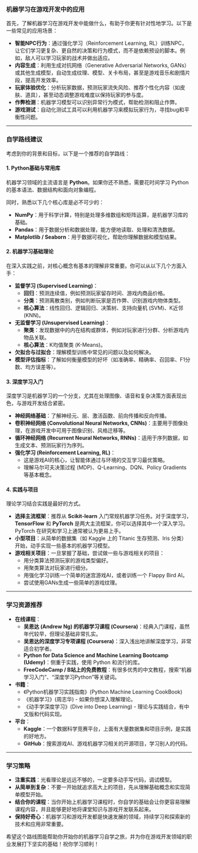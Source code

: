 
### 机器学习在游戏开发中的应用

首先，了解机器学习在游戏开发中能做什么，有助于你更有针对性地学习。以下是一些常见的应用场景：

- **智能NPC行为**：通过强化学习（Reinforcement Learning, RL）训练NPC，让它们学习更复杂、更自然的决策和行为模式，而不是依赖预设的脚本。例如，敌人可以学习玩家的战术并做出适应。
- **内容生成**：利用生成对抗网络（Generative Adversarial Networks, GANs）或其他生成模型，自动生成纹理、模型、关卡布局，甚至是游戏音乐和剧情片段，提高开发效率。
- **玩家体验优化**：分析玩家数据，预测玩家流失风险、推荐个性化内容（如皮肤、道具），甚至动态调整游戏难度以保持玩家的参与度。
- **作弊检测**：机器学习模型可以识别异常行为模式，帮助检测和阻止作弊。
- **游戏测试**：自动化测试工具可以利用机器学习来模拟玩家行为，寻找bug和平衡性问题。

---

### 自学路线建议

考虑到你的背景和目标，以下是一个推荐的自学路线：

#### 1. Python基础与常用库

机器学习领域的主流语言是 **Python**。如果你还不熟悉，需要花时间学习 Python 的基本语法、数据结构和面向对象编程。

同时，熟悉以下几个核心库是必不可少的：

- **NumPy**：用于科学计算，特别是处理多维数组和矩阵运算，是机器学习库的基础。
- **Pandas**：用于数据分析和数据处理，能方便地读取、处理和清洗数据。
- **Matplotlib / Seaborn**：用于数据可视化，帮助你理解数据和模型结果。

#### 2. 机器学习基础理论

在深入实践之前，对核心概念有基本的理解非常重要。你可以从以下几个方面入手：

- **监督学习 (Supervised Learning)**：
    - **回归**：预测连续值，例如预测玩家留存时间、游戏内商品价格。
    - **分类**：预测离散类别，例如判断玩家是否作弊、识别游戏内物体类型。
    - **核心算法**：线性回归、逻辑回归、决策树、支持向量机 (SVM)、K近邻 (KNN)。
- **无监督学习 (Unsupervised Learning)**：
    - **聚类**：发现数据中的内在结构或群体，例如对玩家进行分群、分析游戏内物品关联。
    - **核心算法**：K均值聚类 (K-Means)。
- **欠拟合与过拟合**：理解模型训练中常见的问题以及如何解决。
- **模型评估指标**：了解如何衡量模型的好坏（如准确率、精确率、召回率、F1分数、均方误差等）。

#### 3. 深度学习入门

深度学习是机器学习的一个分支，尤其在处理图像、语音和复杂决策方面表现出色，与游戏开发结合紧密。

- **神经网络基础**：了解神经元、层、激活函数、前向传播和反向传播。
- **卷积神经网络 (Convolutional Neural Networks, CNNs)**：主要用于图像处理，在游戏开发中可用于图像识别、风格迁移等。
- **循环神经网络 (Recurrent Neural Networks, RNNs)**：适用于序列数据，如生成文本、预测玩家行为序列。
- **强化学习 (Reinforcement Learning, RL)**：
    - 这是游戏AI的核心，让智能体通过与环境的交互学习最优策略。
    - 理解马尔可夫决策过程 (MDP)、Q-Learning、DQN、Policy Gradients 等基本概念。

#### 4. 实践与项目

理论学习结合实践是最好的方式。

- **选择主流框架**：推荐从 **Scikit-learn** 入门常规机器学习任务。对于深度学习，**TensorFlow** 和 **PyTorch** 是两大主流框架，你可以选择其中一个深入学习。PyTorch 在研究和学习上通常被认为更易上手。
- **小型项目**：从简单的数据集（如 Kaggle 上的 Titanic 生存预测、Iris 分类）开始，动手实现一些基本的机器学习模型。
- **游戏相关项目**：一旦掌握了基础，尝试做一些与游戏相关的项目：
    - 用分类算法预测玩家的游戏类型偏好。
    - 用聚类算法对玩家进行细分。
    - 用强化学习训练一个简单的迷宫游戏AI，或者训练一个 Flappy Bird AI。
    - 尝试使用GANs生成一些简单的游戏纹理。

---

### 学习资源推荐

- **在线课程**：
    - **吴恩达 (Andrew Ng) 的机器学习课程 (Coursera)**：经典入门课程，虽然年代较早，但理论基础非常扎实。
    - **吴恩达的深度学习专项课程 (Coursera)**：深入浅出地讲解深度学习，非常适合初学者。
    - **Python for Data Science and Machine Learning Bootcamp (Udemy)**：侧重于实践，使用 Python 和流行的库。
    - **FreeCodeCamp / B站上的免费教程**：有很多优秀的中文教程，搜索“机器学习入门”、“深度学习Python”等关键词。
- **书籍**：
    - 《Python机器学习实践指南》(Python Machine Learning CookBook)
    - 《机器学习》(周志华) - 如果你想深入理解理论。
    - 《动手学深度学习》(Dive into Deep Learning) - 理论与实践结合，有中文版和代码实现。
- **平台**：
    - **Kaggle**：一个数据科学竞赛平台，上面有大量数据集和项目示例，是实践的好地方。
    - **GitHub**：搜索游戏AI、游戏机器学习相关的开源项目，学习别人的代码。

---

### 学习策略

- **注重实践**：光看理论是远远不够的，一定要多动手写代码，调试模型。
- **从简单到复杂**：不要一开始就追求高大上的项目，先从理解基础概念和实现简单模型开始。
- **结合你的课程**：当你开始上机器学习课程时，你自学的基础会让你更容易理解课程内容，并且能够更好地将课堂知识与游戏开发联系起来。
- **保持好奇心**：机器学习和游戏开发都是快速发展的领域，持续学习和探索新的技术和应用非常重要。

希望这个路线图能帮助你开始你的机器学习自学之旅，并为你在游戏开发领域的职业发展打下坚实的基础！祝你学习顺利！
